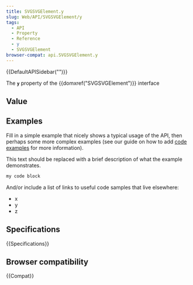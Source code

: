 ```yaml
---
title: SVGSVGElement.y
slug: Web/API/SVGSVGElement/y
tags:
  - API
  - Property
  - Reference
  - y
  - SVGSVGElement
browser-compat: api.SVGSVGElement.y
---
```

{{DefaultAPISidebar("")}}

The **`y`** property of the {{domxref("SVGSVGElement")}} interface 

## Value



## Examples

Fill in a simple example that nicely shows a typical usage of the API, then perhaps some more complex examples (see our guide on how to add [code examples](/en-US/docs/MDN/Contribute/Structures/Code_examples) for more information).

This text should be replaced with a brief description of what the example demonstrates.

```js
my code block
```

And/or include a list of links to useful code samples that live elsewhere:

*   x
*   y
*   z

## Specifications

{{Specifications}}

## Browser compatibility

{{Compat}}


